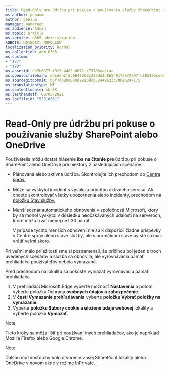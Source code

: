 ```yaml
---
title: Read-Only pre údržbu pri pokuse o používanie služby SharePoint alebo OneDrive
ms.author: pebaum
author: pebaum
manager: pamgreen
ms.audience: Admin
ms.topic: article
ms.service: o365-administration
ROBOTS: NOINDEX, NOFOLLOW
localization_priority: Normal
ms.collection: Adm_O365
ms.custom:
- "127"
- "128"
ms.assetid: de7b6877-f3f9-4402-8072-c73783aaccaa
ms.openlocfilehash: edcdea2f5c0647b92c230dd1d86549173e72997fc885195cde688b3b17710a2c
ms.sourcegitcommit: b5f7da89a650d2915dc652449623c78be6247175
ms.translationtype: MT
ms.contentlocale: sk-SK
ms.lasthandoff: 08/05/2021
ms.locfileid: "53910561"
---
```

# <a name="read-only-for-maintenance-message-when-attempting-to-use-sharepoint-or-onedrive"></a>Read-Only pre údržbu pri pokuse o používanie služby SharePoint alebo OneDrive

Používatelia môžu dostať hlásenie **iba na čítanie pre** údržbu pri pokuse o SharePoint alebo OneDrive pre niektorý z nasledujúcich scenárov. 

-   Plánovaná alebo aktívna údržba.  Skontrolujte ich prechodom do [Centra správ.](https://portal.office.com/adminportal/home#/messagecenter)
-   Môže sa vyskytol incident s vysokou prioritou aktívneho servisu. Ak chcete skontrolovať všetky upozornenia alebo incidenty, prechodom na [položku Stav služby.](https://portal.office.com/adminportal/home#/servicehealth)
-   Menší scenár automatického obnovenia v spoločnosti Microsoft, ktorý by sa mohol vyskytol v dôsledku neočakávaných udalostí na serveroch, ktoré môžu trvať menej než 30 minút. 
    
    V prípade týchto menších obnovení nie sú k dispozícii žiadne príspevky v Centre správ alebo stave služby, ale v normálnom stave by ste sa mali vrátiť veľmi skoro.

Pri veľmi málo príležitosti sme si poznamenali, že príčinou bol jeden z troch uvedených scenárov a služba sa obnovila, ale vyrovnávacia pamäť prehliadača používateľov nebola vymazaná.

Pred prechodom na lokalitu sa pokúste vymazať vyrovnávaciu pamäť prehliadača.

1. V prehliadači Microsoft Edge vyberte možnosť **Nastavenia** a potom vyberte položku Ochrana **osobných údajov a zabezpečenie**.
2. V **časti Vymazanie prehľadávania** vyberte **položku Vybrať položky na vymazanie**.
3. Vyberte **položku Súbory cookie a uložené údaje webovej** lokality a vyberte položku **Vymazať**.

>[!Note] 
> Tieto kroky sa môžu líšiť pri používaní iných prehliadačov, ako je napríklad Mozilla Firefox alebo Google Chrome.

>[!Note] 
> Ďalšou možnosťou by bolo otvorenie vašej SharePoint lokality alebo OneDrive v novom okne v režime InPrivate.